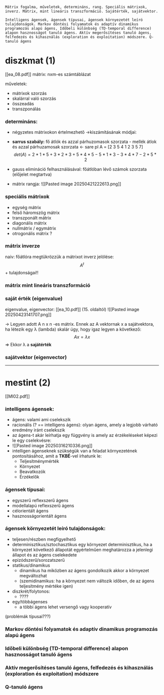 ```
Mátrix fogalma, műveletek, determináns, rang. Speciális mátrixok, inverz. Mátrix, mint lineáris transzformáció. Sajátérték, sajátvektor.

Intelligens ágensek, ágensek típusai, ágensek környezetét leíró tulajdonságok. Markov döntési folyamatok és adaptív dinamikus programozás alapú ágens, Időbeli különbség (TD-temporal difference) alapon hasznosságot tanuló ágens. Aktív megerősítéses tanuló ágens, felfedezés és kihasználás (exploration és exploitation) módszere. Q-tanuló ágens
```

# diszkmat (1)
[[ea_08.pdf]]
mátrix: nxm-es számtáblázat

műveletek:
- mátrixok szorzás
- skalárral való szorzás
- összeadás
- transzponálás

### determináns:
- négyzetes mátrixokon értelmezhető
->kiszámításának módjai:
- **sarrus szabály:** fő átlók és azzal párhuzomasok szorzata - mellék átlok és azzal párhuzamosak szorzata <- sare
pl 
A = [2 3 5
	4 1 2
	3 5 7]
$$
det(A) = 2 * 1 * 5 + 3 * 2 * 3 + 5 * 4 * 5 - 5 * 1 * 3 - 3 * 4 * 7 - 2 * 5 * 2 
$$
- gauss elimináció felhasználásával: főátlóban lévő számok szorzata (előjelet megtartva)



- mátrix rangja:
![[Pasted image 20250421222613.png]]

### speciális mátrixok
- egység mátrix
- felső háromszög mátrix
- transzponált mátrix
- diagonális mátrix
- nullmátrix / egymátrix
- otrogonális mátrix ?

### mátrix inverze
naiv: főátlóra megtükrözzük a mátrixot
inverz jelölése:
$$
A^t
$$
\+ tulajdonságai!!

### mátrix mint lineáris transzformáció


### saját érték (eigenvalue)

eigenvalue, eigenvector: [[ea_10.pdf]] (15. oldaltól)
![[Pasted image 20250423141707.png]]

-> Legyen adott A n x n -es mátrix. Ennek az A vektornak x a sajátvektora, ha létezik egy λ (lambda) skalár úgy, hogy igaz legyen a következő:
$$
Ax = \lambda x
$$
=> Ekkor λ a **sajátérték**

### sajátvektor (eigenvector)


-----------
# mestint (2)

[[MI02.pdf]]
### intelligens ágensek:
- ágens: valami ami cselekszik
- racionális (? == intelligens ágens): olyan ágens, amely a legjobb várható eredmény iránt cselekszik 
- az ágens-t akár leírhatja egy függvény is amely az érzékeléseket képezi le egy cselekvésre:
- ![[Pasted image 20250316210336.png]]
- intelligen ágenseknek szükségük van a feladat környezetének pontosításához, amit a **TKBÉ**-vel írhatunk le:
	- Teljesítménymérték
	- Környezet
	- Beavatkozók
	- Érzékelők

### ágensek típusai:
- egyszerű reflexszerű ágens
- modellalapú reflexszerű ágens
- célorientált ágens
- hasznosságorientált ágens

### ágensek környezetét leíró tulajdonságok:
- teljesen/részben megfigyelhető
- determinisztikus/sztochasztikus
	  egy környezet determinisztikus, ha a környezet következő állapotát egyértelműen meghatározza a jelenlegi állapot és az ágens cselekedete
- epizódszerű/sorozatszerű
- statikus/dinamikus
	- dinamikus ha miközben az ágens gondolkozik akkor a környezet megváltozhat
	- (szemidinamikus: ha a környezet nem változik időben, de az ágens teljesítmény mértéke igen) 
- diszkrét/folytonos:
	- ????
- egy/többágenses
	- a többi ágens lehet versengő vagy kooperatív


(problémák típusai???)
### Markov döntési folyamatok és adaptív dinamikus programozás alapú ágens


### Időbeli különbség (TD-temporal difference) alapon hasznosságot tanuló ágens


### Aktív megerősítéses tanuló ágens, felfedezés és kihasználás (exploration és exploitation) módszere

### Q-tanuló ágens